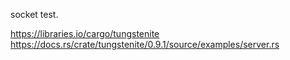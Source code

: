 
socket test. 


https://libraries.io/cargo/tungstenite
https://docs.rs/crate/tungstenite/0.9.1/source/examples/server.rs